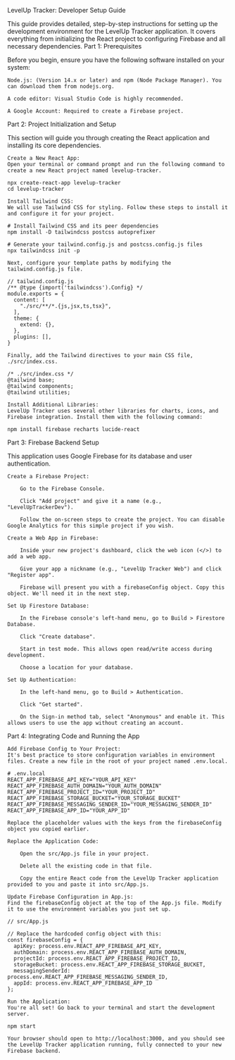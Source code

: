 LevelUp Tracker: Developer Setup Guide

This guide provides detailed, step-by-step instructions for setting up the development environment for the LevelUp Tracker application. It covers everything from initializing the React project to configuring Firebase and all necessary dependencies.
Part 1: Prerequisites

Before you begin, ensure you have the following software installed on your system:

    Node.js: (Version 14.x or later) and npm (Node Package Manager). You can download them from nodejs.org.

    A code editor: Visual Studio Code is highly recommended.

    A Google Account: Required to create a Firebase project.

Part 2: Project Initialization and Setup

This section will guide you through creating the React application and installing its core dependencies.

    Create a New React App:
    Open your terminal or command prompt and run the following command to create a new React project named levelup-tracker.

    npx create-react-app levelup-tracker
    cd levelup-tracker

    Install Tailwind CSS:
    We will use Tailwind CSS for styling. Follow these steps to install it and configure it for your project.

    # Install Tailwind CSS and its peer dependencies
    npm install -D tailwindcss postcss autoprefixer

    # Generate your tailwind.config.js and postcss.config.js files
    npx tailwindcss init -p

    Next, configure your template paths by modifying the tailwind.config.js file.

    // tailwind.config.js
    /** @type {import('tailwindcss').Config} */
    module.exports = {
      content: [
        "./src/**/*.{js,jsx,ts,tsx}",
      ],
      theme: {
        extend: {},
      },
      plugins: [],
    }

    Finally, add the Tailwind directives to your main CSS file, ./src/index.css.

    /* ./src/index.css */
    @tailwind base;
    @tailwind components;
    @tailwind utilities;

    Install Additional Libraries:
    LevelUp Tracker uses several other libraries for charts, icons, and Firebase integration. Install them with the following command:

    npm install firebase recharts lucide-react

Part 3: Firebase Backend Setup

This application uses Google Firebase for its database and user authentication.

    Create a Firebase Project:

        Go to the Firebase Console.

        Click "Add project" and give it a name (e.g., "LevelUpTrackerDev").

        Follow the on-screen steps to create the project. You can disable Google Analytics for this simple project if you wish.

    Create a Web App in Firebase:

        Inside your new project's dashboard, click the web icon (</>) to add a web app.

        Give your app a nickname (e.g., "LevelUp Tracker Web") and click "Register app".

        Firebase will present you with a firebaseConfig object. Copy this object. We'll need it in the next step.

    Set Up Firestore Database:

        In the Firebase console's left-hand menu, go to Build > Firestore Database.

        Click "Create database".

        Start in test mode. This allows open read/write access during development.

        Choose a location for your database.

    Set Up Authentication:

        In the left-hand menu, go to Build > Authentication.

        Click "Get started".

        On the Sign-in method tab, select "Anonymous" and enable it. This allows users to use the app without creating an account.

Part 4: Integrating Code and Running the App

    Add Firebase Config to Your Project:
    It's best practice to store configuration variables in environment files. Create a new file in the root of your project named .env.local.

    # .env.local
    REACT_APP_FIREBASE_API_KEY="YOUR_API_KEY"
    REACT_APP_FIREBASE_AUTH_DOMAIN="YOUR_AUTH_DOMAIN"
    REACT_APP_FIREBASE_PROJECT_ID="YOUR_PROJECT_ID"
    REACT_APP_FIREBASE_STORAGE_BUCKET="YOUR_STORAGE_BUCKET"
    REACT_APP_FIREBASE_MESSAGING_SENDER_ID="YOUR_MESSAGING_SENDER_ID"
    REACT_APP_FIREBASE_APP_ID="YOUR_APP_ID"

    Replace the placeholder values with the keys from the firebaseConfig object you copied earlier.

    Replace the Application Code:

        Open the src/App.js file in your project.

        Delete all the existing code in that file.

        Copy the entire React code from the LevelUp Tracker application provided to you and paste it into src/App.js.

    Update Firebase Configuration in App.js:
    Find the firebaseConfig object at the top of the App.js file. Modify it to use the environment variables you just set up.

    // src/App.js

    // Replace the hardcoded config object with this:
    const firebaseConfig = {
      apiKey: process.env.REACT_APP_FIREBASE_API_KEY,
      authDomain: process.env.REACT_APP_FIREBASE_AUTH_DOMAIN,
      projectId: process.env.REACT_APP_FIREBASE_PROJECT_ID,
      storageBucket: process.env.REACT_APP_FIREBASE_STORAGE_BUCKET,
      messagingSenderId: process.env.REACT_APP_FIREBASE_MESSAGING_SENDER_ID,
      appId: process.env.REACT_APP_FIREBASE_APP_ID
    };

    Run the Application:
    You're all set! Go back to your terminal and start the development server.

    npm start

    Your browser should open to http://localhost:3000, and you should see the LevelUp Tracker application running, fully connected to your new Firebase backend.
